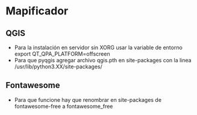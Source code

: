 # Mapificador
## QGIS 
- Para la instalación en servidor sin XORG
usar la variable de entorno
export QT_QPA_PLATFORM=offscreen
- Para que pyqgis agregar archivo qgis.pth en site-packages con la linea /usr/lib/python3.XX/site-packages/

## Fontawesome
- Para que funcione hay que renombrar en site-packages de fontawesome-free a fontawesome_free


